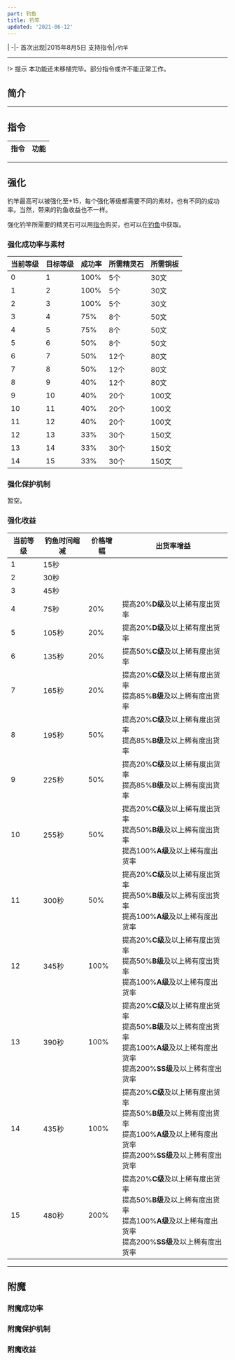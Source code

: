 ```yaml
---
part: 钓鱼
title: 钓竿
updated: '2021-06-12'
---
```


 |
-|-
首次出现|2015年8月5日
支持指令|`/钓竿`

---

!> 提示
本功能还未移植完毕。部分指令或许不能正常工作。

## 简介



---

## 指令

指令|功能
---|---

---

## 强化

钓竿最高可以被强化至+15，每个强化等级都需要不同的素材，也有不同的成功率。当然，带来的钓鱼收益也不一样。

强化钓竿所需要的精灵石可以用[指令](#指令)购买，也可以在[钓鱼](/fishing/fishing)中获取。

### 强化成功率与素材

当前等级|目标等级|成功率|所需精灵石|所需铜板
---|---|---|---|---
0|1|100%|5个|30文
1|2|100%|5个|30文
2|3|100%|5个|30文
3|4|75%|8个|50文
4|5|75%|8个|50文
5|6|50%|8个|50文
6|7|50%|12个|80文
7|8|50%|12个|80文
8|9|40%|12个|80文
9|10|40%|20个|100文
10|11|40%|20个|100文
11|12|40%|20个|100文
12|13|33%|30个|150文
13|14|33%|30个|150文
14|15|33%|30个|150文

### 强化保护机制

暂空。

### 强化收益

当前等级|钓鱼时间缩减|价格增幅|出货率增益
---|---|---|---
1|15秒||
2|30秒||
3|45秒||
4|75秒|20%|提高20%**D级**及以上稀有度出货率
5|105秒|20%|提高20%**D级**及以上稀有度出货率
6|135秒|20%|提高50%**C级**及以上稀有度出货率
7|165秒|20%|提高20%**C级**及以上稀有度出货率<br/>提高85%**B级**及以上稀有度出货率
8|195秒|50%|提高20%**C级**及以上稀有度出货率<br/>提高85%**B级**及以上稀有度出货率
9|225秒|50%|提高20%**C级**及以上稀有度出货率<br/>提高85%**B级**及以上稀有度出货率
10|255秒|50%|提高20%**C级**及以上稀有度出货率<br/>提高50%**B级**及以上稀有度出货率<br/>提高100%**A级**及以上稀有度出货率
11|300秒|50%|提高20%**C级**及以上稀有度出货率<br/>提高50%**B级**及以上稀有度出货率<br/>提高100%**A级**及以上稀有度出货率
12|345秒|100%|提高20%**C级**及以上稀有度出货率<br/>提高50%**B级**及以上稀有度出货率<br/>提高100%**A级**及以上稀有度出货率
13|390秒|100%|提高20%**C级**及以上稀有度出货率<br/>提高50%**B级**及以上稀有度出货率<br/>提高100%**A级**及以上稀有度出货率<br/>提高200%**SS级**及以上稀有度出货率
14|435秒|100%|提高20%**C级**及以上稀有度出货率<br/>提高50%**B级**及以上稀有度出货率<br/>提高100%**A级**及以上稀有度出货率<br/>提高200%**SS级**及以上稀有度出货率
15|480秒|200%|提高20%**C级**及以上稀有度出货率<br/>提高50%**B级**及以上稀有度出货率<br/>提高100%**A级**及以上稀有度出货率<br/>提高200%**SS级**及以上稀有度出货率

---

## 附魔

### 附魔成功率

### 附魔保护机制

### 附魔收益